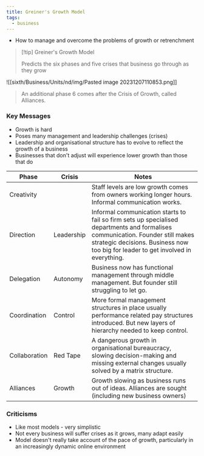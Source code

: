 ```yaml
---
title: Greiner's Growth Model
tags:
  - business
---
```

- How to manage and overcome the problems of growth or retrenchment

> [!tip] Greiner's Growth Model
>
> Predicts the six phases and five crises that business go through as they grow

![[sixth/Business/Units/nd/img/Pasted image 20231207110853.png]]

> An additional phase 6 comes after the Crisis of Growth, called Alliances.

### Key Messages

- Growth is hard
- Poses many management and leadership challenges (crises)
- Leadership and organisational structure has to evolve to reflect the growth of a business
- Businesses that don't adjust will experience lower growth than those that do


| Phase         | Crisis     | Notes                                                                                                                                                                                                               |
|---------------|------------|---------------------------------------------------------------------------------------------------------------------------------------------------------------------------------------------------------------------|
| Creativity    |            | Staff levels are low growth comes from owners working longer hours. Informal communication works.                                                                                                                   |
| Direction     | Leadership | Informal communication starts to fail so firm sets up specialised departments and formalises communication. Founder still makes strategic decisions. Business now too big for leader to get involved in everything. |
| Delegation    | Autonomy   | Business now has functional management through middle management. But founder still struggling to let go.                                                                                                           |
| Coordination  | Control    | More formal management structures in place usually performance related pay structures introduced. But new layers of hierarchy needed to keep control.                                                               |
| Collaboration | Red Tape   | A dangerous growth in organisational bureaucracy, slowing decision-making and missing external changes usually solved by a matrix structure.                                                                        |
| Alliances     | Growth     | Growth slowing as business runs out of ideas. Alliances are sought (including new business owners)                                                                                                                  |


### Criticisms

- Like most models - very simplistic
- Not every business will suffer crises as it grows, many adapt easily
- Model doesn't really take account of the pace of growth, particularly in an increasingly dynamic online environment

